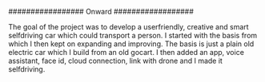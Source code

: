 #################     Onward     ##################

The goal of the project was to develop a userfriendly, creative and smart selfdriving car which could transport a person. I started with the basis from which I then kept on expanding and improving. The basis is just a plain old electric car which I build from an old gocart. I then added an app, voice assistant, face id, cloud connection, link with drone and I made it selfdriving.
